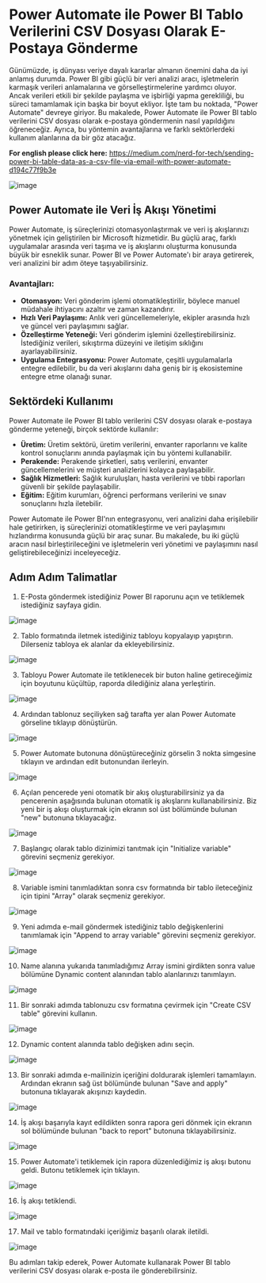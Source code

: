 # Power Automate ile Power BI Tablo Verilerini CSV Dosyası Olarak E-Postaya Gönderme

Günümüzde, iş dünyası veriye dayalı kararlar almanın önemini daha da iyi anlamış durumda. Power BI gibi güçlü bir veri analizi aracı, işletmelerin karmaşık verileri anlamalarına ve görselleştirmelerine yardımcı oluyor. Ancak verileri etkili bir şekilde paylaşma ve işbirliği yapma gerekliliği, bu süreci tamamlamak için başka bir boyut ekliyor. İşte tam bu noktada, "Power Automate" devreye giriyor. Bu makalede, Power Automate ile Power BI tablo verilerini CSV dosyası olarak e-postaya göndermenin nasıl yapıldığını öğreneceğiz. Ayrıca, bu yöntemin avantajlarına ve farklı sektörlerdeki kullanım alanlarına da bir göz atacağız.

**For english please click here:** https://medium.com/nerd-for-tech/sending-power-bi-table-data-as-a-csv-file-via-email-with-power-automate-d194c77f9b3e

![image](https://github.com/aysegulyigitbi/Power-Automate/assets/127193220/c322107c-9681-405d-a36f-5f7d8918654f)


## Power Automate ile Veri İş Akışı Yönetimi

Power Automate, iş süreçlerinizi otomasyonlaştırmak ve veri iş akışlarınızı yönetmek için geliştirilen bir Microsoft hizmetidir. Bu güçlü araç, farklı uygulamalar arasında veri taşıma ve iş akışlarını oluşturma konusunda büyük bir esneklik sunar. Power BI ve Power Automate'ı bir araya getirerek, veri analizini bir adım öteye taşıyabilirsiniz.

### Avantajları:

- **Otomasyon:** Veri gönderim işlemi otomatikleştirilir, böylece manuel müdahale ihtiyacını azaltır ve zaman kazandırır.
- **Hızlı Veri Paylaşımı:** Anlık veri güncellemeleriyle, ekipler arasında hızlı ve güncel veri paylaşımını sağlar.
- **Özelleştirme Yeteneği:** Veri gönderim işlemini özelleştirebilirsiniz. İstediğiniz verileri, sıkıştırma düzeyini ve iletişim sıklığını ayarlayabilirsiniz.
- **Uygulama Entegrasyonu:** Power Automate, çeşitli uygulamalarla entegre edilebilir, bu da veri akışlarını daha geniş bir iş ekosistemine entegre etme olanağı sunar.

## Sektördeki Kullanımı

Power Automate ile Power BI tablo verilerini CSV dosyası olarak e-postaya gönderme yeteneği, birçok sektörde kullanılır:

- **Üretim:** Üretim sektörü, üretim verilerini, envanter raporlarını ve kalite kontrol sonuçlarını anında paylaşmak için bu yöntemi kullanabilir.
- **Perakende:** Perakende şirketleri, satış verilerini, envanter güncellemelerini ve müşteri analizlerini kolayca paylaşabilir.
- **Sağlık Hizmetleri:** Sağlık kuruluşları, hasta verilerini ve tıbbi raporları güvenli bir şekilde paylaşabilir.
- **Eğitim:** Eğitim kurumları, öğrenci performans verilerini ve sınav sonuçlarını hızla iletebilir.

Power Automate ile Power BI'nın entegrasyonu, veri analizini daha erişilebilir hale getirirken, iş süreçlerinizi otomatikleştirme ve veri paylaşımını hızlandırma konusunda güçlü bir araç sunar. Bu makalede, bu iki güçlü aracın nasıl birleştirileceğini ve işletmelerin veri yönetimi ve paylaşımını nasıl geliştirebileceğinizi inceleyeceğiz.

## Adım Adım Talimatlar

1. E-Posta göndermek istediğiniz Power BI raporunu açın ve tetiklemek istediğiniz sayfaya gidin.

![image](https://github.com/aysegulyigitbi/Power-Automate/assets/127193220/28cf56cc-5beb-4b61-89e6-38224da8ed81)

2. Tablo formatında iletmek istediğiniz tabloyu kopyalayıp yapıştırın. Dilerseniz tabloya ek alanlar da ekleyebilirsiniz.

![image](https://github.com/aysegulyigitbi/Power-Automate/assets/127193220/9910801d-9983-44d0-983e-ec9993edf017)

3. Tabloyu Power Automate ile tetiklenecek bir buton haline getireceğimiz için boyutunu küçültüp, raporda dilediğiniz alana yerleştirin.

  ![image](https://github.com/aysegulyigitbi/Power-Automate/assets/127193220/45dff9db-b376-4bbf-82f4-0eee087b773d)
  
4. Ardından tablonuz seçiliyken sağ tarafta yer alan Power Automate görseline tıklayıp dönüştürün.

![image](https://github.com/aysegulyigitbi/Power-Automate/assets/127193220/070888c7-b574-43c9-8e7a-029ee43f7bec)

   
5. Power Automate butonuna dönüştüreceğiniz görselin 3 nokta simgesine tıklayın ve ardından edit butonundan ilerleyin.

![image](https://github.com/aysegulyigitbi/Power-Automate/assets/127193220/0c6afdc2-0ae9-4e5d-9a42-81156fa92497)

6. Açılan pencerede yeni otomatik bir akış oluşturabilirsiniz ya da pencerenin aşağısında bulunan otomatik iş akışlarını kullanabilirsiniz.
   Biz yeni bir iş akışı oluşturmak için ekranın sol üst bölümünde bulunan "new" butonuna tıklayacağız.

![image](https://github.com/aysegulyigitbi/Power-Automate/assets/127193220/f275ee22-6cf3-4c21-b149-6147ced1ff53)

7. Başlangıç olarak tablo dizinimizi tanıtmak için "Initialize variable" görevini seçmeniz gerekiyor.

![image](https://github.com/aysegulyigitbi/Power-Automate/assets/127193220/75c7d34b-e3f3-4b1c-9695-3001bfacd1de)

8. Variable ismini tanımladıktan sonra csv formatında bir tablo ileteceğiniz için tipini "Array" olarak seçmeniz gerekiyor.

![image](https://github.com/aysegulyigitbi/Power-Automate/assets/127193220/fda2b0f5-6937-4079-a66a-5d087f19274a)

9. Yeni adımda e-mail göndermek istediğiniz tablo değişkenlerini tanımlamak için "Append to array variable" görevini seçmeniz gerekiyor.

![image](https://github.com/aysegulyigitbi/Power-Automate/assets/127193220/4bd44ae0-ac87-4c97-9490-467e14644615)

10. Name alanına yukarıda tanımladığımız Array ismini girdikten sonra value bölümüne Dynamic content alanından tablo alanlarınızı tanımlayın.

![image](https://github.com/aysegulyigitbi/Power-Automate/assets/127193220/dcf326be-fef8-4a45-a497-96f3dd919ffb)

11. Bir sonraki adımda tablonuzu csv formatına çevirmek için "Create CSV table" görevini kullanın.

![image](https://github.com/aysegulyigitbi/Power-Automate/assets/127193220/43a70fab-ed51-4f0f-8f39-5416787ac39a)

12. Dynamic content alanında tablo değişken adını seçin.

![image](https://github.com/aysegulyigitbi/Power-Automate/assets/127193220/2d4f0a6e-3bf3-4c1a-80b1-7a3682256bd4)

13. Bir sonraki adımda e-mailinizin içeriğini doldurarak işlemleri tamamlayın. Ardından ekranın sağ üst bölümünde bulunan "Save and apply" butonuna tıklayarak akışınızı kaydedin.

![image](https://github.com/aysegulyigitbi/Power-Automate/assets/127193220/32ba920b-6e67-450e-aa0a-2678025bce8d)

14. İş akışı başarıyla kayıt edildikten sonra rapora geri dönmek için ekranın sol bölümünde bulunan "back to report" butonuna tıklayabilirsiniz.

![image](https://github.com/aysegulyigitbi/Power-Automate/assets/127193220/d8c6c579-edd6-4a98-8df4-add255cdcb44)

15. Power Automate'i tetiklemek için rapora düzenlediğimiz iş akışı butonu geldi. Butonu tetiklemek için tıklayın.

![image](https://github.com/aysegulyigitbi/Power-Automate/assets/127193220/0f71f94c-03d1-405f-989f-8c8dbf30da3b)

16. İş akışı tetiklendi.

![image](https://github.com/aysegulyigitbi/Power-Automate/assets/127193220/39b6d250-b257-4837-8f20-2ff17edc5b1f)

17. Mail ve tablo formatındaki içeriğimiz başarılı olarak iletildi.

![image](https://github.com/aysegulyigitbi/Power-Automate/assets/127193220/105dd78c-ff20-48d0-9810-7ba35ebf3978)

Bu adımları takip ederek, Power Automate kullanarak Power BI tablo verilerini CSV dosyası olarak e-posta ile gönderebilirsiniz.
